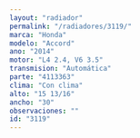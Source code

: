 ```yaml
---
layout: "radiador"
permalink: "/radiadores/3119/"
marca: "Honda"
modelo: "Accord"
ano: "2014"
motor: "L4 2.4, V6 3.5"
transmision: "Automática"
parte: "4113363"
clima: "Con clima"
alto: "15 13/16"
ancho: "30"
observaciones: ""
id: "3119"
---
```


